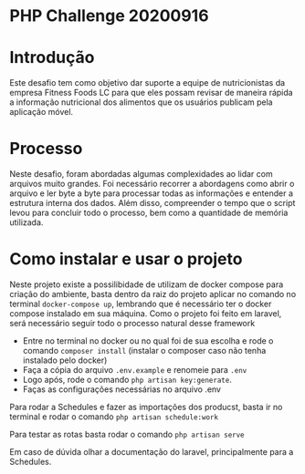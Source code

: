 # PHP Challenge 20200916

# Introdução
Este desafio tem como objetivo dar suporte a equipe de nutricionistas da empresa Fitness Foods LC para que eles possam revisar de maneira rápida a informação nutricional dos alimentos que os usuários publicam pela aplicação móvel.

# Processo
Neste desafio, foram abordadas algumas complexidades ao lidar com arquivos muito grandes. Foi necessário recorrer a abordagens como abrir o arquivo e ler byte a byte para processar todas as informações e entender a estrutura interna dos dados. Além disso, compreender o tempo que o script levou para concluir todo o processo, bem como a quantidade de memória utilizada.

# Como instalar e usar o projeto
Neste projeto existe a possilibidade de utilizam de docker compose para criação do ambiente, basta dentro da raiz do projeto aplicar no comando no terminal `docker-compose up`, lembrando que é necessário ter o docker compose instalado em sua máquina.
Como o projeto foi feito em laravel, será necessário seguir todo o processo natural desse framework

- Entre no terminal no docker ou no qual foi de sua escolha e rode o comando `composer install` (instalar o composer caso não tenha instalado pelo docker)
- Faça a cópia do arquivo `.env.example` e renomeie para `.env `
- Logo após, rode o comando `php artisan key:generate`.
- Faças as configurações necessárias no arquivo .env

Para rodar a Schedules e fazer as importações dos producst, basta ir no terminal e rodar o comando `php artisan schedule:work`

Para testar as rotas basta rodar o comando `php artisan serve`

Em caso de dúvida olhar a documentação do laravel, principalmente para a Schedules.